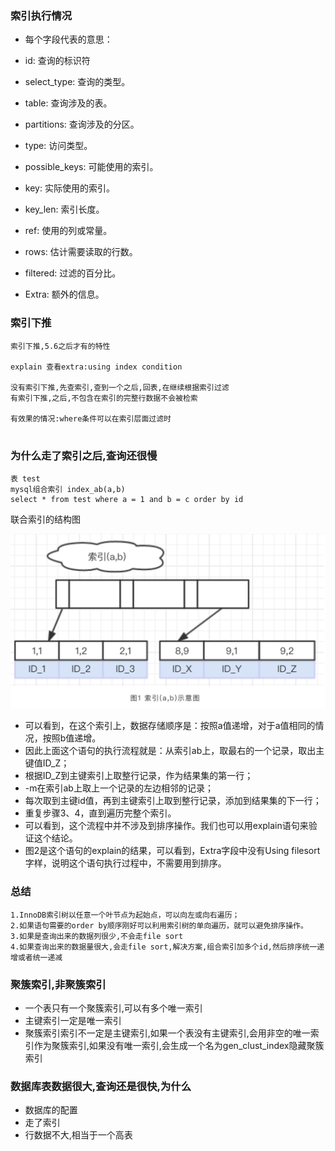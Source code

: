 ### 索引执行情况

- 每个字段代表的意思：

- id: 查询的标识符
- select_type: 查询的类型。
- table: 查询涉及的表。
- partitions: 查询涉及的分区。
- type: 访问类型。
- possible_keys: 可能使用的索引。
- key: 实际使用的索引。
- key_len: 索引长度。
- ref: 使用的列或常量。
- rows: 估计需要读取的行数。
- filtered: 过滤的百分比。
- Extra: 额外的信息。


### 索引下推
```text
索引下推,5.6之后才有的特性

explain 查看extra:using index condition

没有索引下推,先查索引,查到一个之后,回表,在继续根据索引过滤
有索引下推,之后,不包含在索引的完整行数据不会被检索

有效果的情况:where条件可以在索引层面过滤时


```


### 为什么走了索引之后,查询还很慢

```text
表 test
mysql组合索引 index_ab(a,b)
select * from test where a = 1 and b = c order by id  
```

联合索引的结构图

![示例图片](./WX20241101-015027@2x.png "图片标题")


- 可以看到，在这个索引上，数据存储顺序是：按照a值递增，对于a值相同的情况，按照b值递增。
- 因此上面这个语句的执行流程就是：从索引ab上，取最右的一个记录，取出主键值ID_Z；
- 根据ID_Z到主键索引上取整行记录，作为结果集的第一行；  
- -m在索引ab上取上一个记录的左边相邻的记录；
- 每次取到主键id值，再到主键索引上取到整行记录，添加到结果集的下一行；
- 重复步骤3、4，直到遍历完整个索引。
- 可以看到，这个流程中并不涉及到排序操作。我们也可以用explain语句来验证这个结论。
- 图2是这个语句的explain的结果，可以看到，Extra字段中没有Using filesort字样，说明这个语句执行过程中，不需要用到排序。

### 总结

```text
1.InnoDB索引树以任意一个叶节点为起始点，可以向左或向右遍历；
2.如果语句需要的order by顺序刚好可以利用索引树的单向遍历，就可以避免排序操作。
3.如果是查询出来的数据列很少,不会走file sort
4.如果查询出来的数据量很大,会走file sort,解决方案,组合索引加多个id,然后排序统一递增或者统一递减
```

### 聚簇索引,非聚簇索引

- 一个表只有一个聚簇索引,可以有多个唯一索引
- 主键索引一定是唯一索引
- 聚簇索引索引不一定是主键索引,如果一个表没有主键索引,会用非空的唯一索引作为聚簇索引,如果没有唯一索引,会生成一个名为gen_clust_index隐藏聚簇索引

### 数据库表数据很大,查询还是很快,为什么

- 数据库的配置
- 走了索引
- 行数据不大,相当于一个高表